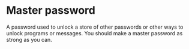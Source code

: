 [Title]: # (Contraseña maestra)
[Order]: # (75)

# Master password

A password used to unlock a store of other passwords or other ways to unlock programs or messages. You should make a master password as strong as you can.